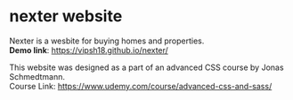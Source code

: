 # nexter website

Nexter is a wesbite for buying homes and properties.  
**Demo link**: https://vipsh18.github.io/nexter/

This website was designed as a part of an advanced CSS course by Jonas Schmedtmann.  
Course Link: https://www.udemy.com/course/advanced-css-and-sass/
